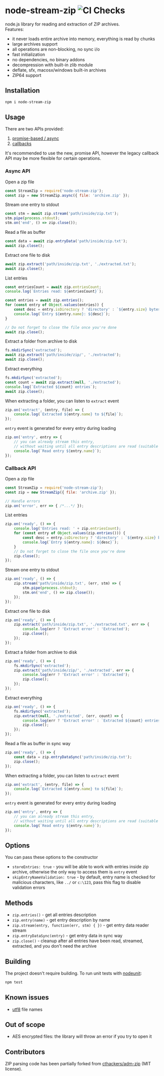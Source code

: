 # node-stream-zip ![CI Checks](https://github.com/antelle/node-stream-zip/workflows/CI%20Checks/badge.svg)

node.js library for reading and extraction of ZIP archives.  
Features:

- it never loads entire archive into memory, everything is read by chunks
- large archives support
- all operations are non-blocking, no sync i/o
- fast initialization
- no dependencies, no binary addons
- decompression with built-in zlib module
- deflate, sfx, macosx/windows built-in archives
- ZIP64 support

## Installation

```sh
npm i node-stream-zip
```

## Usage

There are two APIs provided:
1. [promise-based / async](#async-api) 
2. [callbacks](#callback-api)

It's recommended to use the new, promise API, however the legacy callback API 
may be more flexible for certain operations.

### Async API

Open a zip file
```javascript
const StreamZip = require('node-stream-zip');
const zip = new StreamZip.async({ file: 'archive.zip' });
```

Stream one entry to stdout
```javascript
const stm = await zip.stream('path/inside/zip.txt');
stm.pipe(process.stdout);
stm.on('end', () => zip.close());
```

Read a file as buffer
```javascript
const data = await zip.entryData('path/inside/zip.txt');
await zip.close();
```

Extract one file to disk
```javascript
await zip.extract('path/inside/zip.txt', './extracted.txt');
await zip.close();
```

List entries
```javascript
const entriesCount = await zip.entriesCount;
console.log(`Entries read: ${entriesCount}`);

const entries = await zip.entries();
for (const entry of Object.values(entries)) {
    const desc = entry.isDirectory ? 'directory' : `${entry.size} bytes`;
    console.log(`Entry ${entry.name}: ${desc}`);
}

// Do not forget to close the file once you're done
await zip.close();
```

Extract a folder from archive to disk
```javascript
fs.mkdirSync('extracted');
await zip.extract('path/inside/zip/', './extracted');
await zip.close();
```

Extract everything
```javascript
fs.mkdirSync('extracted');
const count = await zip.extract(null, './extracted');
console.log(`Extracted ${count} entries`);
await zip.close();
```

When extracting a folder, you can listen to `extract` event
```javascript
zip.on('extract', (entry, file) => {
    console.log(`Extracted ${entry.name} to ${file}`);
});
```

`entry` event is generated for every entry during loading
```javascript
zip.on('entry', entry => {
    // you can already stream this entry,
    // without waiting until all entry descriptions are read (suitable for very large archives)
    console.log(`Read entry ${entry.name}`);
});
```

### Callback API

Open a zip file
```javascript
const StreamZip = require('node-stream-zip');
const zip = new StreamZip({ file: 'archive.zip' });

// Handle errors
zip.on('error', err => { /*...*/ });
```

List entries
```javascript
zip.on('ready', () => {
    console.log('Entries read: ' + zip.entriesCount);
    for (const entry of Object.values(zip.entries())) {
        const desc = entry.isDirectory ? 'directory' : `${entry.size} bytes`;
        console.log(`Entry ${entry.name}: ${desc}`);
    }
    // Do not forget to close the file once you're done
    zip.close();
});
```

Stream one entry to stdout
```javascript
zip.on('ready', () => {
    zip.stream('path/inside/zip.txt', (err, stm) => {
        stm.pipe(process.stdout);
        stm.on('end', () => zip.close());
    });
});
```

Extract one file to disk
```javascript
zip.on('ready', () => {
    zip.extract('path/inside/zip.txt', './extracted.txt', err => {
        console.log(err ? 'Extract error' : 'Extracted');
        zip.close();
    });
});
```

Extract a folder from archive to disk
```javascript
zip.on('ready', () => {
    fs.mkdirSync('extracted');
    zip.extract('path/inside/zip/', './extracted', err => {
        console.log(err ? 'Extract error' : 'Extracted');
        zip.close();
    });
});
```

Extract everything
```javascript
zip.on('ready', () => {
    fs.mkdirSync('extracted');
    zip.extract(null, './extracted', (err, count) => {
        console.log(err ? 'Extract error' : `Extracted ${count} entries`);
        zip.close();
    });
});
```

Read a file as buffer in sync way
```javascript
zip.on('ready', () => {
    const data = zip.entryDataSync('path/inside/zip.txt');
    zip.close();
});
```

When extracting a folder, you can listen to `extract` event
```javascript
zip.on('extract', (entry, file) => {
    console.log(`Extracted ${entry.name} to ${file}`);
});
```

`entry` event is generated for every entry during loading
```javascript
zip.on('entry', entry => {
    // you can already stream this entry,
    // without waiting until all entry descriptions are read (suitable for very large archives)
    console.log(`Read entry ${entry.name}`);
});
```

## Options

You can pass these options to the constructor
- `storeEntries: true` - you will be able to work with entries inside zip archive, otherwise the only way to access them is `entry` event
- `skipEntryNameValidation: true` - by default, entry name is checked for malicious characters, like `../` or `c:\123`, pass this flag to disable validation errors

## Methods

- `zip.entries()` - get all entries description
- `zip.entry(name)` - get entry description by name
- `zip.stream(entry, function(err, stm) { })` - get entry data reader stream
- `zip.entryDataSync(entry)` - get entry data in sync way
- `zip.close()` - cleanup after all entries have been read, streamed, extracted, and you don't need the archive

## Building

The project doesn't require building. To run unit tests with [nodeunit](https://github.com/caolan/nodeunit):  
```sh
npm test
```

## Known issues

- [utf8](https://github.com/rubyzip/rubyzip/wiki/Files-with-non-ascii-filenames) file names

## Out of scope

- AES encrypted files: the library will throw an error if you try to open it

## Contributors

ZIP parsing code has been partially forked from [cthackers/adm-zip](https://github.com/cthackers/adm-zip) (MIT license).
